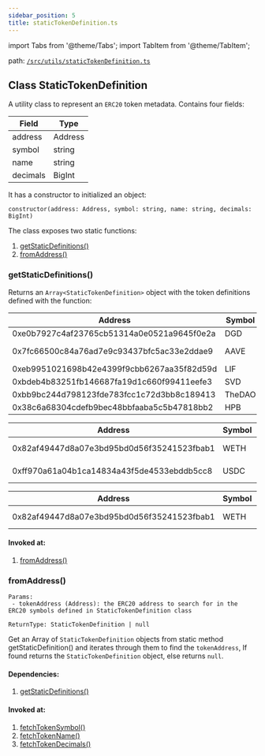 ```yaml
---
sidebar_position: 5
title: staticTokenDefinition.ts
---
```


import Tabs from '@theme/Tabs';
import TabItem from '@theme/TabItem';

path: [`/src/utils/staticTokenDefinition.ts`](https://github.com/Uniswap/v3-subgraph/blob/main/src/utils/staticTokenDefinition.ts)


## Class StaticTokenDefinition
A utility class to represent an `ERC20` token metadata. Contains four fields:

|Field|Type|
|-|-|
|address|Address|
|symbol|string|
|name|string|
|decimals|BigInt|

It has a constructor to initialized an object:
```
constructor(address: Address, symbol: string, name: string, decimals: BigInt)
```

The class exposes two static functions:
1. [getStaticDefinitions()](#getstaticdefinitions)
2. [fromAddress()](#fromaddress)

### getStaticDefinitions()
Returns an `Array<StaticTokenDefinition>` object with the token definitions defined with the function:

<Tabs>
<TabItem value="Other Chains" label="Other-Chains">

|Address|Symbol|Name|Decimals|
|-|-|-|-|
|0xe0b7927c4af23765cb51314a0e0521a9645f0e2a|DGD|DGD|9|
|0x7fc66500c84a76ad7e9c93437bfc5ac33e2ddae9|AAVE|Aave Token|18|
|0xeb9951021698b42e4399f9cbb6267aa35f82d59d|LIF|Lif|18|
|0xbdeb4b83251fb146687fa19d1c660f99411eefe3|SVD|savedroid|18|
|0xbb9bc244d798123fde783fcc1c72d3bb8c189413|TheDAO|TheDAO|16|
|0x38c6a68304cdefb9bec48bbfaaba5c5b47818bb2|HPB|HPBCoin|18|

</TabItem>
<TabItem value="Arbitrum-One" label="Arbitrum-One">

|Address|Symbol|Name|Decimals|
|-|-|-|-|
|0x82af49447d8a07e3bd95bd0d56f35241523fbab1|WETH|Wrapped Ethereum|18|
|0xff970a61a04b1ca14834a43f5de4533ebddb5cc8|USDC|USD Coin|6|

</TabItem>
<TabItem value="Optimism" label="Optimism">

|Address|Symbol|Name|Decimals|
|-|-|-|-|
|0x82af49447d8a07e3bd95bd0d56f35241523fbab1|WETH|Wrapped Ethereum|18|

</TabItem>
</Tabs>

#### Invoked at:
1. [fromAddress()](#fromaddress)

### fromAddress()
```
Params:
 - tokenAddress (Address): the ERC20 address to search for in the ERC20 symbols defined in StaticTokenDefinition class

ReturnType: StaticTokenDefinition | null
```
Get an Array of `StaticTokenDefinition` objects from static method getStaticDefinition() and iterates through them to find the `tokenAddress`, If found returns the `StaticTokenDefinition` object, else returns `null`.

#### Dependencies:
1. [getStaticDefinitions()](#getstaticdefinitions)

#### Invoked at:
1. [fetchTokenSymbol()](./token.ts#fetchtokensymbol)
2. [fetchTokenName()](./token.ts#fetchtokenname)
3. [fetchTokenDecimals()](./token.ts#fetchtokendecimals)
